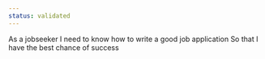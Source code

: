 ```yaml
---
status: validated
---
```


As a jobseeker
I need to know how to write a good job application
So that I have the best chance of success
